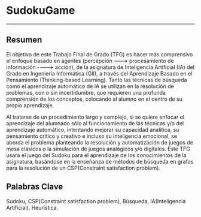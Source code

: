 # SudokuGame
***
## Resumen

El objetivo de este Trabajo Final de Grado (TFG) es hacer más comprensivo el enfoque basado en agentes (percepción ---> procesamiento de información ----> acción), de la asignatura de Inteligencia Artificial (IA) del Grado en Ingeniería Informática (GII), a través del Aprendizaje Basado en el Pensamiento (Thinking-based Learning).
Tanto las técnicas de búsqueda como el aprendizaje automático de IA se utilizan en la resolución de problemas, con o sin incertidumbre, que requieren una profunda comprensión de los conceptos, colocando al alumno en el centro de su propio aprendizaje.

Al tratarse de un procedimiento largo y complejo, si se quiere enfocar el aprendizaje del alumnado sólo al funcionamiento de las técnicas y/o del aprendizaje automático, intentando mejorar su capacidad analítica, su pensamiento crítico y creativo e incluso su inteligencia emocional, se aborda el problema planteando la resolución y automatización de juegos de mesa clásicos o la simulación de juegos analógicos y/o digitales. Este TFG usara el juego del Sudoku para el aprendizaje de los conocimientos de la asignatura, basándose en la enseñanza de métodos de búsqueda en grafos para la resolución de un CSP(Constraint satisfaction problem).

## Palabras Clave

Sudoku, CSP(Constraint satisfaction problem), Búsqueda, IA(Inteligencia Artificial), Heurística.
